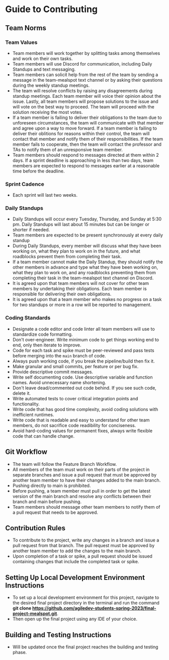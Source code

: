 # Guide to Contributing

## Team Norms

### Team Values
- Team members will work together by splitting tasks among themselves and work on their own tasks.
- Team members will use Discord for communication, including Daily Standups and text messaging.
- Team members can solicit help from the rest of the team by sending a message in the team-mealspot text channel or by asking their questions during the weekly standup meetings. 
- The team will resolve conflicts by raising any disagreements during standup meetings. Each team member will voice their opinion about the issue. Lastly, all team members will propose solutions to the issue and will vote on the best way to proceed. The team will proceed with the solution receiving the most votes. 
- If a team member is failing to deliver their obligations to the team due to unforeseen circumstances, the team will communicate with that member and agree upon a way to move forward. If a team member is failing to deliver their oblitions for reasons within their control, the team will contact that member and notify them of their responsibilities. If the team member fails to cooperate, then the team will contact the professor and TAs to notify them of an unresponsive team member. 
- Team members should respond to messages directed at them within 2 days. If a sprint deadline is approaching in less than two days, team members are expected to respond to messages earlier at a reasonable time before the deadline. 

### Sprint Cadence
- Each sprint will last two weeks.

### Daily Standups 
- Daily Standups will occur every Tuesday, Thursday, and Sunday at 5:30 pm. Daily Standups will last about 15 minutes but can be longer or shorter if needed. 
- Team members are expected to be present synchronously at every daily standup
- During Daily Standups, every member will discuss what they have been working on, what they plan to work on in the future, and what roadblocks prevent them from completing their task.
- If a team member cannot make the Daily Standup, they should notify the other members in advance and type what they have been working on, what they plan to work on, and any roadblocks preventing them from completing their task in the team-mealspot text channel on Discord.
- It is agreed upon that team members will not cover for other team members by undertaking their obligations. Each team member is responsible for delivering their own obligations.
- It is agreed upon that a team member who makes no progress on a task for two standups or more in a row will be reported to management.

### Coding Standards
- Designate a code editor and code linter all team members will use to standardize code formatting.
- Don't over-engineer. Write minimum code to get things working end to end, only then iterate to improve.
- Code for each task and spike must be peer-reviewed and pass tests before merging into the `main` branch of code.
- Always push working code, if you break the pipeline/build then fix it.
- Make granular and small commits, per feature or per bug fix.
- Provide descriptive commit messages.
- Write self documenting code. Use descriptive variable and function names. Avoid unnecessary name shortening.
- Don't leave dead/commented out code behind. If you see such code, delete it.
- Write automated tests to cover critical integration points and functionality.
- Write code that has good time complexity, avoid coding solutions with inefficient runtimes.
- Write code that is readable and easy to understand for other team members, do not sacrifice code readibility for conciseness.
- Avoid hard-coding values for permanent fixes, always write flexible code that can handle change.

## Git Workflow
- The team will follow the Feature Branch Workflow.
- All members of the team must work on their parts of the project in separate branches and issue a pull request that must be approved by another team member to have their changes added to the main branch. 
- Pushing directly to main is prohibited.
- Before pushing, a team member must pull in order to get the latest version of the main branch and resolve any conflicts between their branch and main before pushing.
- Team members should message other team members to notify them of a pull request that needs to be approved. 

## Contribution Rules
- To contribute to the project, write any changes in a branch and issue a pull request from that branch. The pull request must be approved by another team member to add the changes to the main branch.
- Upon completion of a task or spike, a pull request should be issued containing changes that include the completed task or spike.

## Setting Up Local Development Environment Instructions
- To set up a local development environment for this project, navigate to the desired final project directory in the terminal and run the command **git clone https://github.com/agiledev-students-spring-2023/final-project-mealspot.git**.
- Then open up the final project using any IDE of your choice.

## Building and Testing Instructions
- Will be updated once the final project reaches the building and testing phase.
